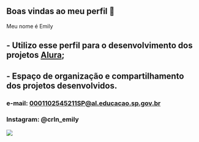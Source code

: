 ## Boas vindas ao meu perfil 💚


Meu nome é Emily
## - Utilizo esse perfil para o desenvolvimento dos projetos [Alura](https://www.alura.com.br);
## - Espaço de organização e compartilhamento dos projetos desenvolvidos.


### e-mail: 0001102545211SP@al.educacao.sp.gov.br

### Instagram: @crln_emily



![](https://media1.tenor.com/m/ZQndYO4NwBcAAAAC/gojo-satoru.gif)
